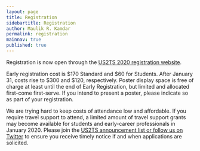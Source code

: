 ```yaml
---
layout: page
title: Registration
sidebartitle: Registration
author: Maulik R. Kamdar
permalink: registration
mainnav: true
published: true
---
```


Registration is now open through the [US2TS 2020 registration website](https://cvent.me/lVEY02).

Early registration cost is $170 Standard and $60 for Students. After January 31, costs rise to $300 and $120, respectively. Poster display space is free of charge at least until the end of Early Registration, but limited and allocated first-come first-serve. If you intend to present a poster, please indicate so as part of your registration.

We are trying hard to keep costs of attendance low and affordable. If you require travel support to attend, a limited amount of travel support grants may become available for students and early-career professionals in January 2020. Please join the [US2TS announcement list or follow us on Twitter](https://us2ts.org/contact) to ensure you receive timely notice if and when applications are solicited.